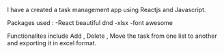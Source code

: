 I have a created a task management app using Reactjs and Javascript.

Packages used :
-React beautiful dnd
-xlsx
-font awesome

Functionalites include Add , Delete , Move the task from one list to another and exporting it in excel format.

